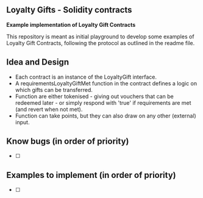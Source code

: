 ## Loyalty Gifts - Solidity contracts 
**Example implementation of Loyalty Gift Contracts**

This repository is meant as initial playground to develop some examples of Loyalty Gift Contracts, following the protocol as outlined in the readme file.  

## Idea and Design
- Each contract is an instance of the LoyaltyGift interface.  
- A requirementsLoyaltyGiftMet function in the contract defines a logic on which gifts can be transferred.   
- Function are either tokenised - giving out vouchers that can be redeemed later - or simply respond with 'true' if requirements are met (and revert when not met).  
- Function can take points, but they can also draw on any other (external) input. 

## Know bugs (in order of priority)
- [ ]  

## Examples to implement (in order of priority)
- [ ]


